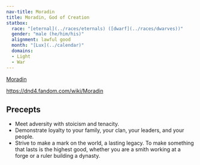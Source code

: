 ```yaml
---
nav-title: Moradin
title: Moradin, God of Creation
statbox:
  race: "[eternal](../races/eternals) ([dwarf](../races/dwarves))"
  gender: "male (he/him/his)"
  alignment: lawful good
  month: "[Lux](../calendar)"
  domains:
  - Light
  - War
---
```


[Moradin](https://en.wikipedia.org/wiki/Moradin)

https://dnd4.fandom.com/wiki/Moradin

## Precepts

* Meet adversity with stoicism and tenacity.
* Demonstrate loyalty to your family, your clan, your leaders, and your people.
* Strive to make a mark on the world, a lasting legacy. To make something that lasts is the highest good, whether you are a smith working at a forge or a ruler building a dynasty.
